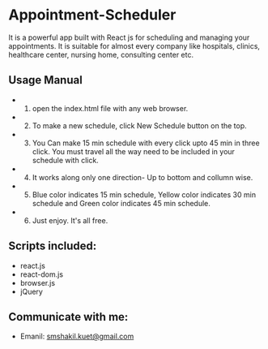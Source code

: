 # Appointment-Scheduler
It is a powerful app built with React js for scheduling and managing your appointments. It is suitable for almost every company like hospitals, clinics, healthcare center, nursing home, consulting center etc.

## Usage Manual
* 1. open the index.html file with any web browser.
* 2. To make a new schedule, click New Schedule button on the top.
* 3. You Can make 15 min schedule with every click upto 45 min in three click. You must travel all the way need to be included in your schedule with click.
* 4. It works along only one direction- Up to bottom and collumn wise.
* 5. Blue color indicates 15 min schedule, Yellow color indicates 30 min schedule and Green color indicates 45 min schedule.
* 6. Just enjoy. It's all free.

## Scripts included:
* react.js
* react-dom.js
* browser.js
* jQuery

## Communicate with me:
* Emanil: smshakil.kuet@gmail.com
